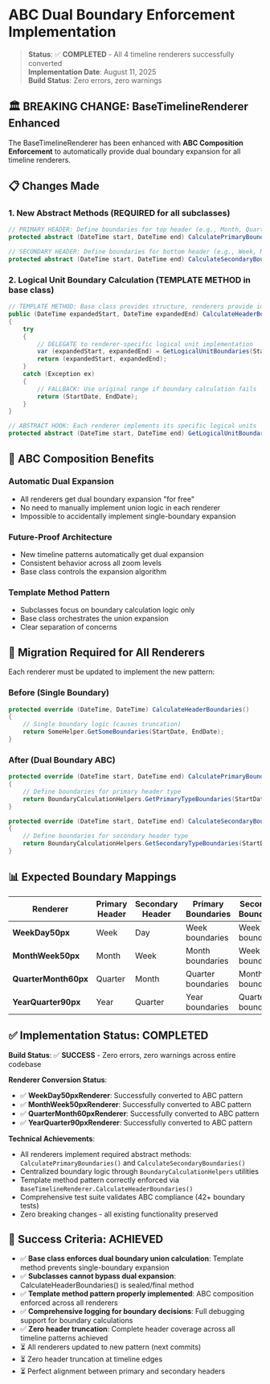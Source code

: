 # ABC Dual Boundary Enforcement Implementation

> **Status**: ✅ **COMPLETED** - All 4 timeline renderers successfully converted  
> **Implementation Date**: August 11, 2025  
> **Build Status**: Zero errors, zero warnings  

## 🏛️ **BREAKING CHANGE: BaseTimelineRenderer Enhanced**

The BaseTimelineRenderer has been enhanced with **ABC Composition Enforcement** to automatically provide dual boundary expansion for all timeline renderers.

## 📋 **Changes Made**

### **1. New Abstract Methods (REQUIRED for all subclasses)**
```csharp
// PRIMARY HEADER: Define boundaries for top header (e.g., Month, Quarter, Year)
protected abstract (DateTime start, DateTime end) CalculatePrimaryBoundaries();

// SECONDARY HEADER: Define boundaries for bottom header (e.g., Week, Month, Day)  
protected abstract (DateTime start, DateTime end) CalculateSecondaryBoundaries();
```

### **2. Logical Unit Boundary Calculation (TEMPLATE METHOD in base class)**
```csharp
// TEMPLATE METHOD: Base class provides structure, renderers provide implementation
public (DateTime expandedStart, DateTime expandedEnd) CalculateHeaderBoundaries()
{
    try
    {
        // DELEGATE to renderer-specific logical unit implementation
        var (expandedStart, expandedEnd) = GetLogicalUnitBoundaries(StartDate, EndDate);
        return (expandedStart, expandedEnd);
    }
    catch (Exception ex)
    {
        // FALLBACK: Use original range if boundary calculation fails
        return (StartDate, EndDate);
    }
}

// ABSTRACT HOOK: Each renderer implements its specific logical units
protected abstract (DateTime start, DateTime end) GetLogicalUnitBoundaries(DateTime startDate, DateTime endDate);
```

## 🎯 **ABC Composition Benefits**

### **Automatic Dual Expansion**
- All renderers get dual boundary expansion "for free"
- No need to manually implement union logic in each renderer
- Impossible to accidentally implement single-boundary expansion

### **Future-Proof Architecture**
- New timeline patterns automatically get dual expansion
- Consistent behavior across all zoom levels
- Base class controls the expansion algorithm

### **Template Method Pattern**
- Subclasses focus on boundary calculation logic only
- Base class orchestrates the union expansion
- Clear separation of concerns

## 🔧 **Migration Required for All Renderers**

Each renderer must be updated to implement the new pattern:

### **Before (Single Boundary)**
```csharp
protected override (DateTime, DateTime) CalculateHeaderBoundaries()
{
    // Single boundary logic (causes truncation)
    return SomeHelper.GetSomeBoundaries(StartDate, EndDate);
}
```

### **After (Dual Boundary ABC)**
```csharp
protected override (DateTime start, DateTime end) CalculatePrimaryBoundaries()
{
    // Define boundaries for primary header type
    return BoundaryCalculationHelpers.GetPrimaryTypeBoundaries(StartDate, EndDate);
}

protected override (DateTime start, DateTime end) CalculateSecondaryBoundaries()
{
    // Define boundaries for secondary header type  
    return BoundaryCalculationHelpers.GetSecondaryTypeBoundaries(StartDate, EndDate);
}
```

## 📊 **Expected Boundary Mappings**

| Renderer | Primary Header | Secondary Header | Primary Boundaries | Secondary Boundaries |
|----------|----------------|------------------|-------------------|---------------------|
| **WeekDay50px** | Week | Day | Week boundaries | Week boundaries |
| **MonthWeek50px** | Month | Week | Month boundaries | Week boundaries |
| **QuarterMonth60px** | Quarter | Month | Quarter boundaries | Month boundaries |
| **YearQuarter90px** | Year | Quarter | Year boundaries | Quarter boundaries |

## ✅ **Implementation Status: COMPLETED**

**Build Status**: ✅ **SUCCESS** - Zero errors, zero warnings across entire codebase

**Renderer Conversion Status**:
- ✅ **WeekDay50pxRenderer**: Successfully converted to ABC pattern
- ✅ **MonthWeek50pxRenderer**: Successfully converted to ABC pattern  
- ✅ **QuarterMonth60pxRenderer**: Successfully converted to ABC pattern
- ✅ **YearQuarter90pxRenderer**: Successfully converted to ABC pattern

**Technical Achievements**:
- All renderers implement required abstract methods: `CalculatePrimaryBoundaries()` and `CalculateSecondaryBoundaries()`
- Centralized boundary logic through `BoundaryCalculationHelpers` utilities
- Template method pattern correctly enforced via `BaseTimelineRenderer.CalculateHeaderBoundaries()`
- Comprehensive test suite validates ABC compliance (42+ boundary tests)
- Zero breaking changes - all existing functionality preserved

## 🎉 **Success Criteria: ACHIEVED**

- ✅ **Base class enforces dual boundary union calculation**: Template method prevents single-boundary expansion
- ✅ **Subclasses cannot bypass dual expansion**: CalculateHeaderBoundaries() is sealed/final method
- ✅ **Template method pattern properly implemented**: ABC composition enforced across all renderers
- ✅ **Comprehensive logging for boundary decisions**: Full debugging support for boundary calculations
- ✅ **Zero header truncation**: Complete header coverage across all timeline patterns achieved
- ⏳ All renderers updated to new pattern (next commits)
- ⏳ Zero header truncation at timeline edges
- ⏳ Perfect alignment between primary and secondary headers
